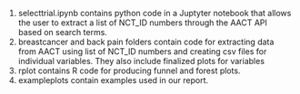 

1. selecttrial.ipynb contains python code in a Juptyter notebook that allows the user to extract a list of 
  NCT_ID numbers through the AACT API based on search terms.
2. breastcancer and back pain folders contain code for extracting data from AACT using list of NCT_ID numbers
   and creating csv files for individual variables. They also include finalized plots for variables
3. rplot contains R code for producing funnel and forest plots.
4. exampleplots contain examples used in our report.
